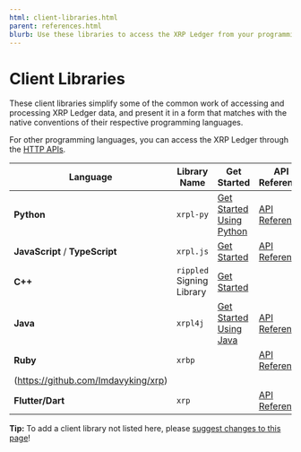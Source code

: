 ```yaml
---
html: client-libraries.html
parent: references.html
blurb: Use these libraries to access the XRP Ledger from your programming language of choice.
---
```

# Client Libraries

These client libraries simplify some of the common work of accessing and processing XRP Ledger data, and present it in a form that matches with the native conventions of their respective programming languages.

For other programming languages, you can access the XRP Ledger through the [HTTP APIs](http-websocket-apis.html).

| Language | Library Name | Get Started | API Reference | Source Code |
|----------|--------------|-------------|---------------|-------------|
| **Python**   | `xrpl-py`      | [Get Started Using Python](get-started-using-python.html) | [API Reference](https://xrpl-py.readthedocs.io/) | [Repo](https://github.com/XRPLF/xrpl-py) |
| **JavaScript** / **TypeScript** | `xrpl.js` | [Get Started](get-started-using-javascript.html) |  [API Reference](https://js.xrpl.org/) | [Repo](https://github.com/XRPLF/xrpl.js) |
| **C++**      | `rippled` Signing Library | [Get Started](https://github.com/ripple/rippled/tree/develop/Builds/linux#signing-library) |  | (Part of [`rippled`](https://github.com/ripple/rippled/)) |
| **Java** | `xrpl4j` | [Get Started Using Java](get-started-using-java.html) | [API Reference](https://javadoc.io/doc/org.xrpl/)  | [Repo](https://github.com/XRPLF/xrpl4j) |
| **Ruby** | `xrbp` | | [API Reference](https://www.rubydoc.info/gems/xrbp) | [Repo](https://github.com/DevNullProd/xrbp) |
(https://github.com/Imdavyking/xrp) |
| **Flutter/Dart** | `xrp` | | [API Reference](https://pub.dev/packages/xrp) | [Repo](https://github.com/Imdavyking/xrp) |

**Tip:** To add a client library not listed here, please [suggest changes to this page]({{target.github_forkurl}}/edit/{{target.github_branch}}/content/{{currentpage.md}})!
